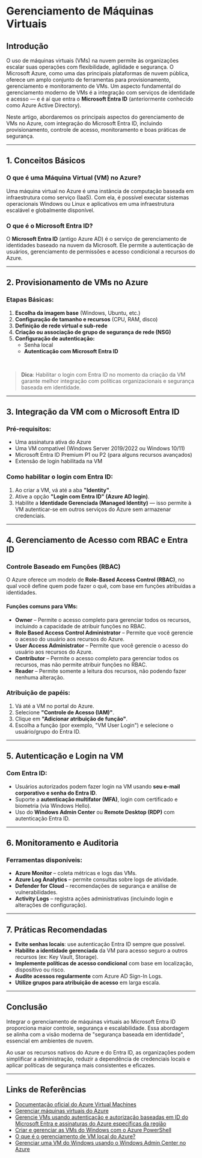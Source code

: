 # Gerenciamento de Máquinas Virtuais

## Introdução

O uso de máquinas virtuais (VMs) na nuvem permite às organizações escalar suas operações com flexibilidade, agilidade e segurança. O Microsoft Azure, como uma das principais plataformas de nuvem pública, oferece um amplo conjunto de ferramentas para provisionamento, gerenciamento e monitoramento de VMs. Um aspecto fundamental do gerenciamento moderno de VMs é a integração com serviços de identidade e acesso — e é aí que entra o **Microsoft Entra ID** (anteriormente conhecido como Azure Active Directory).

Neste artigo, abordaremos os principais aspectos do gerenciamento de VMs no Azure, com integração do Microsoft Entra ID, incluindo provisionamento, controle de acesso, monitoramento e boas práticas de segurança.

---

## 1. Conceitos Básicos

### O que é uma Máquina Virtual (VM) no Azure?

Uma máquina virtual no Azure é uma instância de computação baseada em infraestrutura como serviço (IaaS). Com ela, é possível executar sistemas operacionais Windows ou Linux e aplicativos em uma infraestrutura escalável e globalmente disponível.

### O que é o Microsoft Entra ID?

O **Microsoft Entra ID** (antigo Azure AD) é o serviço de gerenciamento de identidades baseado na nuvem da Microsoft. Ele permite a autenticação de usuários, gerenciamento de permissões e acesso condicional a recursos do Azure.

---

## 2. Provisionamento de VMs no Azure

### Etapas Básicas:

1. **Escolha da imagem base** (Windows, Ubuntu, etc.)
2. **Configuração de tamanho e recursos** (CPU, RAM, disco)
3. **Definição de rede virtual e sub-rede**
4. **Criação ou associação de grupo de segurança de rede (NSG)**
5. **Configuração de autenticação:**
   - Senha local
   - **Autenticação com Microsoft Entra ID**

<br />

> **Dica**: Habilitar o login com Entra ID no momento da criação da VM garante melhor integração com políticas organizacionais e segurança baseada em identidade.

---

## 3. Integração da VM com o Microsoft Entra ID

### Pré-requisitos:

- Uma assinatura ativa do Azure
- Uma VM compatível (Windows Server 2019/2022 ou Windows 10/11)
- Microsoft Entra ID Premium P1 ou P2 (para alguns recursos avançados)
- Extensão de login habilitada na VM

### Como habilitar o login com Entra ID:

1. Ao criar a VM, vá até a aba **"Identity"**.
2. Ative a opção **"Login com Entra ID" (Azure AD login)**.
3. Habilite a **Identidade Gerenciada (Managed Identity)** — isso permite à VM autenticar-se em outros serviços do Azure sem armazenar credenciais.

---

## 4. Gerenciamento de Acesso com RBAC e Entra ID

### Controle Baseado em Funções (RBAC)

O Azure oferece um modelo de **Role-Based Access Control (RBAC)**, no qual você define quem pode fazer o quê, com base em funções atribuídas a identidades.

#### Funções comuns para VMs:
- **Owner** – Permite o acesso completo para gerenciar todos os recursos, incluindo a capacidade de atribuir funções no RBAC.
- **Role Based Access Control Administrator** – Permite que você gerencie o acesso do usuário aos recursos do Azure.
- **User Access Administrator** – Permite que você gerencie o acesso do usuário aos recursos do Azure.
- **Contributor** – Permite o acesso completo para gerenciar todos os recursos, mas não permite atribuir funções no RBAC.
- **Reader** – Permite somente a leitura dos recursos, não podendo fazer nenhuma alteração.

### Atribuição de papéis:

1. Vá até a VM no portal do Azure.
2. Selecione **"Controle de Acesso (IAM)"**.
3. Clique em **"Adicionar atribuição de função"**.
4. Escolha a função (por exemplo, "VM User Login") e selecione o usuário/grupo do Entra ID.

---

## 5. Autenticação e Login na VM

### Com Entra ID:

- Usuários autorizados podem fazer login na VM usando **seu e-mail corporativo e senha do Entra ID**.
- Suporte a **autenticação multifator (MFA)**, login com certificado e biometria (via Windows Hello).
- Uso do **Windows Admin Center** ou **Remote Desktop (RDP)** com autenticação Entra ID.

---

## 6. Monitoramento e Auditoria

### Ferramentas disponíveis:

- **Azure Monitor** – coleta métricas e logs das VMs.
- **Azure Log Analytics** – permite consultas sobre logs de atividade.
- **Defender for Cloud** – recomendações de segurança e análise de vulnerabilidades.
- **Activity Logs** – registra ações administrativas (incluindo login e alterações de configuração).

---

## 7. Práticas Recomendadas

- **Evite senhas locais**: use autenticação Entra ID sempre que possível.
- **Habilite a identidade gerenciada** da VM para acesso seguro a outros recursos (ex: Key Vault, Storage).
- **Implemente políticas de acesso condicional** com base em localização, dispositivo ou risco.
- **Audite acessos regularmente** com Azure AD Sign-In Logs.
- **Utilize grupos para atribuição de acesso** em larga escala.

---

## Conclusão

Integrar o gerenciamento de máquinas virtuais ao Microsoft Entra ID proporciona maior controle, segurança e escalabilidade. Essa abordagem se alinha com a visão moderna de "segurança baseada em identidade", essencial em ambientes de nuvem.

Ao usar os recursos nativos do Azure e do Entra ID, as organizações podem simplificar a administração, reduzir a dependência de credenciais locais e aplicar políticas de segurança mais consistentes e eficazes.

---

## Links de Referências

- [Documentação oficial do Azure Virtual Machines](https://learn.microsoft.com/azure/virtual-machines)
- [Gerenciar máquinas virtuais do Azure](https://learn.microsoft.com/pt-br/system-center/vmm/manage-azure-vms)
- [Gerencie VMs usando autenticação e autorização baseadas em ID do Microsoft Entra e assinaturas do Azure específicas da região](https://learn.microsoft.com/pt-br/system-center/vmm/vms-manage-azure-ad-and-region-specific)
- [Criar e gerenciar as VMs do Windows com o Azure PowerShell](https://learn.microsoft.com/pt-br/azure/virtual-machines/windows/tutorial-manage-vm)
- [O que é o gerenciamento de VM local do Azure?](https://learn.microsoft.com/pt-br/azure/azure-local/manage/azure-arc-vm-management-overview?view=azloc-2505)
- [Gerenciar uma VM do Windows usando o Windows Admin Center no Azure](https://learn.microsoft.com/pt-br/windows-server/manage/windows-admin-center/azure/manage-vm)
